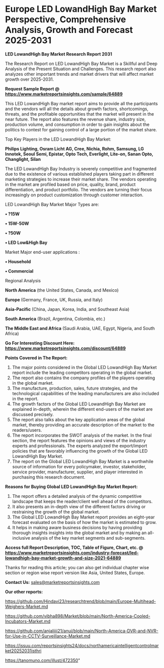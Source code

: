# Europe LED LowandHigh Bay Market Perspective, Comprehensive Analysis, Growth and Forecast 2025-2031

<strong>LED LowandHigh Bay Market Research Report 2031</strong>

The Research Report on LED LowandHigh Bay Market is a Skillful and Deep Analysis of the Present Situation and Challenges. This research report also analyzes other important trends and market drivers that will affect market growth over 2025-2031.

<strong>Request Sample Report @ <a href=https://www.marketreportsinsights.com/sample/64889>https://www.marketreportsinsights.com/sample/64889</a></strong>

This LED LowandHigh Bay market report aims to provide all the participants and the vendors will all the details about growth factors, shortcomings, threats, and the profitable opportunities that the market will present in the near future. The report also features the revenue share, industry size, production volume, and consumption in order to gain insights about the politics to contest for gaining control of a large portion of the market share.

Top Key Players in the LED LowandHigh Bay Market:

<strong>Philips Lighting, Osram Licht AG, Cree, Nichia, Rohm, Samsung, LG Innotek, Seoul Semi, Epistar, Opto Tech, Everlight, Lite-on, Sanan Opto, Changlight, Silan</strong>

The LED LowandHigh Bay Industry is severely competitive and fragmented due to the existence of various established players taking part in different marketing strategies to increase their market share. The vendors operating in the market are profiled based on price, quality, brand, product differentiation, and product portfolio. The vendors are turning their focus increasingly on product customization through customer interaction.

LED LowandHigh Bay Market Major Types are:

<strong>• ?15W

• 15W-50W

• ?50W

• LED Low&High Bay</strong>

Market Major end-user applications :

<strong>• Household

• Commercial</strong>

Regional Analysis

</u><strong><b>North America</b></strong> (the United States, Canada, and Mexico)

<strong><b>Europe </b></strong>(Germany, France, UK, Russia, and Italy)

<strong><b>Asia-Pacific</b></strong> (China, Japan, Korea, India, and Southeast Asia)

<strong><b>South America</b></strong> (Brazil, Argentina, Colombia, etc.)

<strong><b>The Middle East and Africa</b></strong> (Saudi Arabia, UAE, Egypt, Nigeria, and South Africa)

<strong>Go For Interesting Discount Here: <a href=https://www.marketreportsinsights.com/discount/64889>https://www.marketreportsinsights.com/discount/64889</a></strong>

<strong>Points Covered in The Report:</strong>
<ol>
  <li>The major points considered in the Global LED LowandHigh Bay Market report include the leading competitors operating in the global market.</li>
  <li>The report also contains the company profiles of the players operating in the global market.</li>
  <li>The manufacture, production, sales, future strategies, and the technological capabilities of the leading manufacturers are also included in the report.</li>
  <li>The growth factors of the Global LED LowandHigh Bay Market are explained in-depth, wherein the different end-users of the market are discussed precisely.</li>
  <li>The report also talks about the key application areas of the global market, thereby providing an accurate description of the market to the readers/users.</li>
  <li>The report incorporates the SWOT analysis of the market. In the final section, the report features the opinions and views of the industry experts and professionals. The experts analyzed the export/import policies that are favorably influencing the growth of the Global LED LowandHigh Bay Market.</li>
  <li>The report on the Global LED LowandHigh Bay Market is a worthwhile source of information for every policymaker, investor, stakeholder, service provider, manufacturer, supplier, and player interested in purchasing this research document.</li>
</ol>
<strong>Reasons for Buying Global LED LowandHigh Bay Market Report:</strong>

<ol>
  <li>The report offers a detailed analysis of the dynamic competitive landscape that keeps the reader/client well ahead of the competitors.</li>
  <li>It also presents an in-depth view of the different factors driving or restraining the growth of the global market.</li>
  <li>The Global LED LowandHigh Bay Market report provides an eight-year forecast evaluated on the basis of how the market is estimated to grow.</li>
  <li>It helps in making aware business decisions by having providing thorough insights insights into the global market and by making an all-inclusive analysis of the key market segments and sub-segments.</li>
</ol>
<strong>Access full Report Description, TOC, Table of Figure, Chart, etc. @ <a href=https://www.marketreportsinsights.com/industry-forecast/led-lowandhigh-bay-market-growth-and-size-2021-64889>https://www.marketreportsinsights.com/industry-forecast/led-lowandhigh-bay-market-growth-and-size-2021-64889</a></strong>


Thanks for reading this article; you can also get individual chapter wise section or region wise report version like Asia, United States, Europe.

<strong>Contact Us:</strong>
sales@marketreportsinsights.com

<strong>Our other reports:</strong>

<a href=https://github.com/Hindavi23/researchtrend/blob/main/Europe-Multihead-Weighers-Market.md>https://github.com/Hindavi23/researchtrend/blob/main/Europe-Multihead-Weighers-Market.md</a>

<a href=https://github.com/vibha898/Market/blob/main/North-America-Cooled-Incubators-Market.md>https://github.com/vibha898/Market/blob/main/North-America-Cooled-Incubators-Market.md</a>

<a href=https://github.com/anjaliiii21/anui/blob/main/North-America-DVR-and-NVR-for-Use-in-CCTV-Surveillance-Market.md>https://github.com/anjaliiii21/anui/blob/main/North-America-DVR-and-NVR-for-Use-in-CCTV-Surveillance-Market.md</a>

<a href=https://issuu.com/reportsinsights24/docs/northamericaintelligentcontrolmarket20252031isthri>https://issuu.com/reportsinsights24/docs/northamericaintelligentcontrolmarket20252031isthri</a>

<a href=https://tanomuno.com/illust/472350>https://tanomuno.com/illust/472350</a>"
